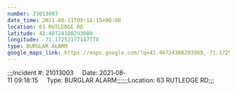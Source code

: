 ```yaml
---
number: 21013003
date_time: 2021-08-11T09:18:15+00:00
location: 63 RUTLEDGE RD
latitude: 42.40724108293989
longitude: -71.17252177147778
type: BURGLAR ALARM
google_maps_link: https://maps.google.com/?q=42.40724108293989,-71.17252177147778
---
```


;;;Incident #: 21013003     Date: 2021‐08‐11 09:18:15     Type: BURGLAR ALARM;;;;;;Location: 63 RUTLEDGE RD;;;
